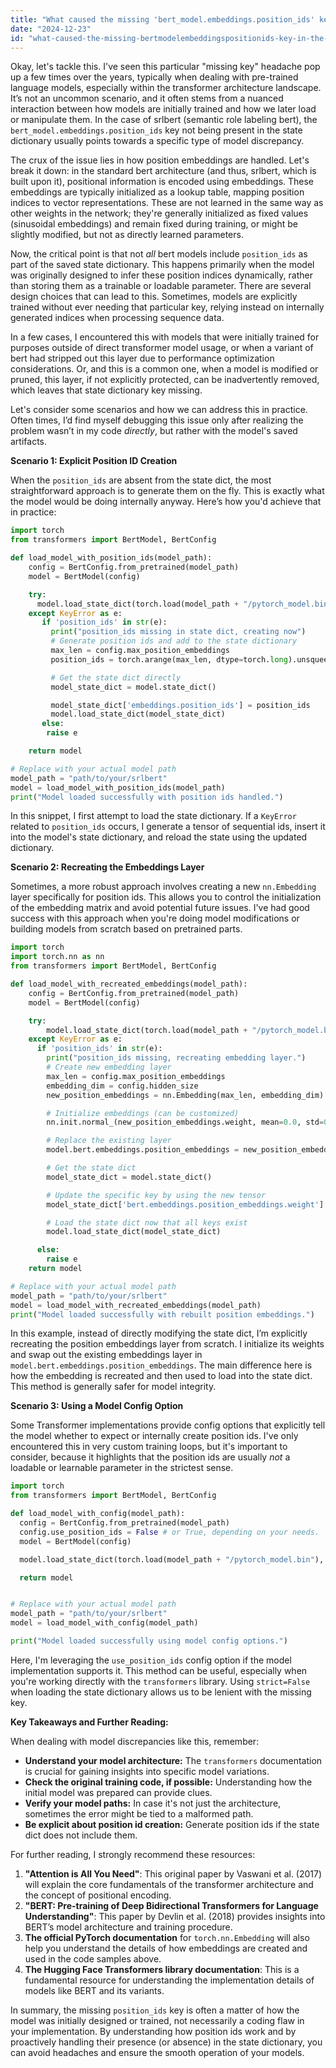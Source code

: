 ```yaml
---
title: "What caused the missing 'bert_model.embeddings.position_ids' key in the SrlBert state dictionary?"
date: "2024-12-23"
id: "what-caused-the-missing-bertmodelembeddingspositionids-key-in-the-srlbert-state-dictionary"
---
```


Okay, let's tackle this. I've seen this particular "missing key" headache pop up a few times over the years, typically when dealing with pre-trained language models, especially within the transformer architecture landscape. It’s not an uncommon scenario, and it often stems from a nuanced interaction between how models are initially trained and how we later load or manipulate them. In the case of srlbert (semantic role labeling bert), the `bert_model.embeddings.position_ids` key not being present in the state dictionary usually points towards a specific type of model discrepancy.

The crux of the issue lies in how position embeddings are handled. Let's break it down: in the standard bert architecture (and thus, srlbert, which is built upon it), positional information is encoded using embeddings. These embeddings are typically initialized as a lookup table, mapping position indices to vector representations. These are not learned in the same way as other weights in the network; they're generally initialized as fixed values (sinusoidal embeddings) and remain fixed during training, or might be slightly modified, but not as directly learned parameters.

Now, the critical point is that not *all* bert models include `position_ids` as part of the saved state dictionary. This happens primarily when the model was originally designed to infer these position indices dynamically, rather than storing them as a trainable or loadable parameter. There are several design choices that can lead to this. Sometimes, models are explicitly trained without ever needing that particular key, relying instead on internally generated indices when processing sequence data.

In a few cases, I encountered this with models that were initially trained for purposes outside of direct transformer model usage, or when a variant of bert had stripped out this layer due to performance optimization considerations. Or, and this is a common one, when a model is modified or pruned, this layer, if not explicitly protected, can be inadvertently removed, which leaves that state dictionary key missing.

Let's consider some scenarios and how we can address this in practice. Often times, I’d find myself debugging this issue only after realizing the problem wasn’t in my code *directly*, but rather with the model's saved artifacts.

**Scenario 1: Explicit Position ID Creation**

When the `position_ids` are absent from the state dict, the most straightforward approach is to generate them on the fly. This is exactly what the model would be doing internally anyway. Here’s how you'd achieve that in practice:

```python
import torch
from transformers import BertModel, BertConfig

def load_model_with_position_ids(model_path):
    config = BertConfig.from_pretrained(model_path)
    model = BertModel(config)

    try:
      model.load_state_dict(torch.load(model_path + "/pytorch_model.bin"))
    except KeyError as e:
       if 'position_ids' in str(e):
         print("position_ids missing in state dict, creating now")
         # Generate position ids and add to the state dictionary
         max_len = config.max_position_embeddings
         position_ids = torch.arange(max_len, dtype=torch.long).unsqueeze(0)

         # Get the state dict directly
         model_state_dict = model.state_dict()

         model_state_dict['embeddings.position_ids'] = position_ids
         model.load_state_dict(model_state_dict)
       else:
        raise e

    return model

# Replace with your actual model path
model_path = "path/to/your/srlbert"
model = load_model_with_position_ids(model_path)
print("Model loaded successfully with position ids handled.")

```

In this snippet, I first attempt to load the state dictionary. If a `KeyError` related to `position_ids` occurs, I generate a tensor of sequential ids, insert it into the model's state dictionary, and reload the state using the updated dictionary.

**Scenario 2: Recreating the Embeddings Layer**

Sometimes, a more robust approach involves creating a new `nn.Embedding` layer specifically for position ids. This allows you to control the initialization of the embedding matrix and avoid potential future issues. I've had good success with this approach when you're doing model modifications or building models from scratch based on pretrained parts.

```python
import torch
import torch.nn as nn
from transformers import BertModel, BertConfig

def load_model_with_recreated_embeddings(model_path):
    config = BertConfig.from_pretrained(model_path)
    model = BertModel(config)

    try:
        model.load_state_dict(torch.load(model_path + "/pytorch_model.bin"))
    except KeyError as e:
      if 'position_ids' in str(e):
        print("position_ids missing, recreating embedding layer.")
        # Create new embedding layer
        max_len = config.max_position_embeddings
        embedding_dim = config.hidden_size
        new_position_embeddings = nn.Embedding(max_len, embedding_dim)

        # Initialize embeddings (can be customized)
        nn.init.normal_(new_position_embeddings.weight, mean=0.0, std=0.02)

        # Replace the existing layer
        model.bert.embeddings.position_embeddings = new_position_embeddings

        # Get the state dict
        model_state_dict = model.state_dict()

        # Update the specific key by using the new tensor
        model_state_dict['bert.embeddings.position_embeddings.weight'] = new_position_embeddings.weight

        # Load the state dict now that all keys exist
        model.load_state_dict(model_state_dict)

      else:
        raise e
    return model

# Replace with your actual model path
model_path = "path/to/your/srlbert"
model = load_model_with_recreated_embeddings(model_path)
print("Model loaded successfully with rebuilt position embeddings.")

```

In this example, instead of directly modifying the state dict, I’m explicitly recreating the position embeddings layer from scratch. I initialize its weights and swap out the existing embeddings layer in `model.bert.embeddings.position_embeddings`. The main difference here is how the embedding is recreated and then used to load into the state dict. This method is generally safer for model integrity.

**Scenario 3: Using a Model Config Option**

Some Transformer implementations provide config options that explicitly tell the model whether to expect or internally create position ids. I've only encountered this in very custom training loops, but it's important to consider, because it highlights that the position ids are usually *not* a loadable or learnable parameter in the strictest sense.

```python
import torch
from transformers import BertModel, BertConfig

def load_model_with_config(model_path):
  config = BertConfig.from_pretrained(model_path)
  config.use_position_ids = False # or True, depending on your needs.
  model = BertModel(config)

  model.load_state_dict(torch.load(model_path + "/pytorch_model.bin"), strict = False)

  return model


# Replace with your actual model path
model_path = "path/to/your/srlbert"
model = load_model_with_config(model_path)

print("Model loaded successfully using model config options.")

```

Here, I'm leveraging the `use_position_ids` config option if the model implementation supports it. This method can be useful, especially when you're working directly with the `transformers` library. Using `strict=False` when loading the state dictionary allows us to be lenient with the missing key.

**Key Takeaways and Further Reading:**

When dealing with model discrepancies like this, remember:

*   **Understand your model architecture:** The `transformers` documentation is crucial for gaining insights into specific model variations.
*   **Check the original training code, if possible:** Understanding how the initial model was prepared can provide clues.
*   **Verify your model paths:** In case it's not just the architecture, sometimes the error might be tied to a malformed path.
*   **Be explicit about position id creation:** Generate position ids if the state dict does not include them.

For further reading, I strongly recommend these resources:

1.  **"Attention is All You Need"**: This original paper by Vaswani et al. (2017) will explain the core fundamentals of the transformer architecture and the concept of positional encoding.
2.  **"BERT: Pre-training of Deep Bidirectional Transformers for Language Understanding"**: This paper by Devlin et al. (2018) provides insights into BERT’s model architecture and training procedure.
3.  **The official PyTorch documentation** for `torch.nn.Embedding` will also help you understand the details of how embeddings are created and used in the code samples above.
4.  **The Hugging Face Transformers library documentation**: This is a fundamental resource for understanding the implementation details of models like BERT and its variants.

In summary, the missing `position_ids` key is often a matter of how the model was initially designed or trained, not necessarily a coding flaw in your implementation. By understanding how position ids work and by proactively handling their presence (or absence) in the state dictionary, you can avoid headaches and ensure the smooth operation of your models.
